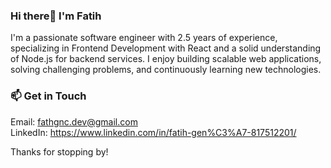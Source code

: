 ### Hi there👋 I'm Fatih

I'm a passionate software engineer with 2.5 years of experience, specializing in Frontend Development with React and a solid understanding of Node.js for backend services. I enjoy building scalable web applications, solving challenging problems, and continuously learning new technologies.

### 📫 Get in Touch
Email: fathgnc.dev@gmail.com <br />
LinkedIn: https://www.linkedin.com/in/fatih-gen%C3%A7-817512201/

Thanks for stopping by!


